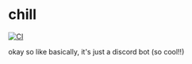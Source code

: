 # chill

[![CI](https://github.com/getchoo/chill/actions/workflows/ci.yaml/badge.svg?event=push)](https://github.com/getchoo/chill/actions/workflows/ci.yaml)

okay so like basically, it's just a discord bot (so cool!!)
